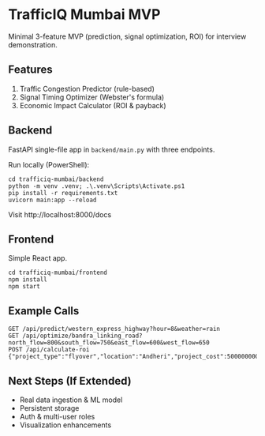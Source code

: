 # TrafficIQ Mumbai MVP

Minimal 3-feature MVP (prediction, signal optimization, ROI) for interview demonstration.

## Features

1. Traffic Congestion Predictor (rule-based)
2. Signal Timing Optimizer (Webster's formula)
3. Economic Impact Calculator (ROI & payback)

## Backend

FastAPI single-file app in `backend/main.py` with three endpoints.

Run locally (PowerShell):

```
cd trafficiq-mumbai/backend
python -m venv .venv; .\.venv\Scripts\Activate.ps1
pip install -r requirements.txt
uvicorn main:app --reload
```

Visit http://localhost:8000/docs

## Frontend

Simple React app.

```
cd trafficiq-mumbai/frontend
npm install
npm start
```

## Example Calls

```
GET /api/predict/western_express_highway?hour=8&weather=rain
GET /api/optimize/bandra_linking_road?north_flow=800&south_flow=750&east_flow=600&west_flow=650
POST /api/calculate-roi {"project_type":"flyover","location":"Andheri","project_cost":500000000}
```

## Next Steps (If Extended)

- Real data ingestion & ML model
- Persistent storage
- Auth & multi-user roles
- Visualization enhancements
